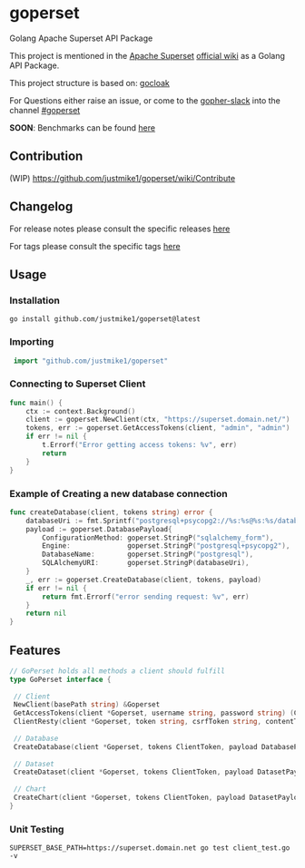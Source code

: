 # goperset


Golang Apache Superset API Package

This project is mentioned in the [Apache Superset](https://superset.apache.org/) [official wiki](https://github.com/apache/superset/wiki/Community-Resource-Library#third-party-libraries) as a Golang API Package.

This project structure is based on: [gocloak](https://github.com/Nerzal/gocloak)

For Questions either raise an issue, or come to the [gopher-slack](https://invite.slack.golangbridge.org/) into the channel [#goperset](https://gophers.slack.com/app_redirect?channel=goperset)

__SOON__: Benchmarks can be found [here](https://justmike1.github.io/goperset/dev/bench/)

## Contribution

(WIP) <https://github.com/justmike1/goperset/wiki/Contribute>

## Changelog

For release notes please consult the specific releases [here](https://github.com/justmike1/goperset/releases)

For tags please consult the specific tags [here](https://github.com/justmike1/goperset/tags)


## Usage

### Installation

```shell
go install github.com/justmike1/goperset@latest
```

### Importing

```go
 import "github.com/justmike1/goperset"
```

### Connecting to Superset Client

```go
func main() {
    ctx := context.Background()
    client := goperset.NewClient(ctx, "https://superset.domain.net/")
    tokens, err := goperset.GetAccessTokens(client, "admin", "admin")
    if err != nil {
        t.Errorf("Error getting access tokens: %v", err)
        return
    }
}
```

### Example of Creating a new database connection

```go
func createDatabase(client, tokens string) error {
    databaseUri := fmt.Sprintf("postgresql+psycopg2://%s:%s@%s:%s/database", "username", "password", "postgresql", "5432")
    payload := goperset.DatabasePayload{
        ConfigurationMethod: goperset.StringP("sqlalchemy_form"),
        Engine:              goperset.StringP("postgresql+psycopg2"),
        DatabaseName:        goperset.StringP("postgresql"),
        SQLAlchemyURI:       goperset.StringP(databaseUri),
    }
    _, err := goperset.CreateDatabase(client, tokens, payload)
    if err != nil {
        return fmt.Errorf("error sending request: %v", err)
    }
    return nil
}
```

## Features

```go
// GoPerset holds all methods a client should fulfill
type GoPerset interface {
	
 // Client
 NewClient(basePath string) &Goperset
 GetAccessTokens(client *Goperset, username string, password string) (ClientToken, error)
 ClientResty(client *Goperset, token string, csrfToken string, contentType string, method string, endpoint string, payload interface{}) ([]byte, error)
 
 // Database
 CreateDatabase(client *Goperset, tokens ClientToken, payload DatabasePayload) ([]byte, error)
 
 // Dataset
 CreateDataset(client *Goperset, tokens ClientToken, payload DatasetPayload) ([]byte, error)
 
 // Chart
 CreateChart(client *Goperset, tokens ClientToken, payload DatasetPayload) ([]byte, error)
}
```

### Unit Testing

```shell
SUPERSET_BASE_PATH=https://superset.domain.net go test client_test.go -v
```
